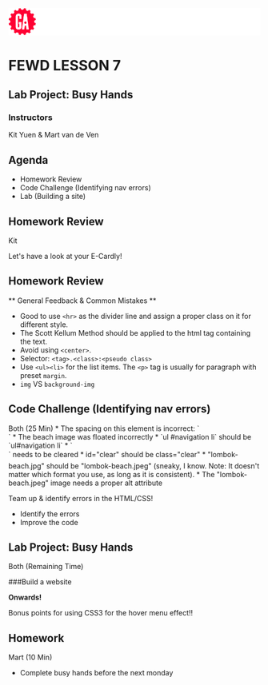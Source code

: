 ![General Assembly](assets/images/ga.png)
# FEWD LESSON 7

## Lab Project: Busy Hands

### Instructors
Kit Yuen & Mart van de Ven 



## Agenda

* Homework Review
* Code Challenge (Identifying nav errors)
* Lab (Building a site)



## Homework Review
<aside class="notes">Kit</aside>

Let's have a look at your E-Cardly!



## Homework Review
<aside class="notes"></aside>

** General Feedback & Common Mistakes **

* Good to use `<hr>` as the divider line and assign a proper class on it for different style.
* The Scott Kellum Method should be applied to the html tag containing the text.
* Avoid using `<center>`.
* Selector: `<tag>.<class>:<pseudo class>`
* Use `<ul><li>` for the list items. The `<p>` tag is usually for paragraph with preset `margin`.
* `img` VS `background-img`



## Code Challenge (Identifying nav errors)
<aside class="notes">Both (25 Min)
* The spacing on this element is incorrect: `<div id= " container">`
* The beach image was floated incorrectly
* `ul #navigation li` should be `ul#navigation li`
* `<div id="nav">` needs to be cleared
* id="clear" should be class="clear"
* "lombok-beach.jpg" should be "lombok-beach.jpeg" (sneaky, I know. Note: It doesn't matter which format you use, as long as it is consistent).
* The "lombok-beach.jpeg" image needs a proper alt attribute
</aside>

Team up & identify errors in the HTML/CSS! 

* Identify the errors
* Improve the code



## Lab Project: Busy Hands
<aside class="notes">Both (Remaining Time)</aside>

###Build a website

**Onwards!**

Bonus points for using CSS3 for the hover menu effect!! 



## Homework
<aside class="notes">Mart (10 Min)</aside>

* Complete busy hands before the next monday